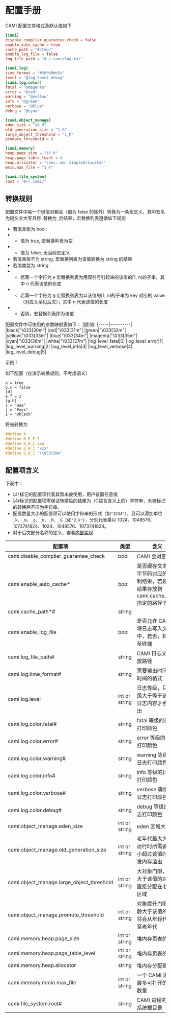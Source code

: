 # 配置手册
CAMI 配置文件格式及默认值如下
```toml
[cami]
disable_compiler_guarantee_check = false
enable_auto_cache = true
cache_path = "#/tmp/"
enable_log_file = false
log_file_path = "#~/.cami/log.txt"

[cami.log]
time_format = "#%Hh%Mm%Ss"
level = "@log_level_debug"
[cami.log.color]
fatal = "@magenta"
error = "@red"
warning = "@yellow"
info = "@green"
verbose = "@blue"
debug = "@cyan"

[cami.object_manage]
eden_size = "16_M"
old_generation_size = "1_G"
large_object_threshold = "1_M"
promote_threshold = 8

[cami.memory]
heap.page_size = "16_K"
heap.page_table_level = 4
heap.allocator = "cami::am::SimpleAllocator"
mmio.max_file = "1_K"

[cami.file_system]
root = "#~/.cami/"
```
## 转换规则
配置文件中每一个键值对都会（值为 false 的除外）转换为一条宏定义，其中宏名为键名全大写且将`.`替换为`_`后结果，宏替换列表遵循如下规则
+ 若值类型为 bool
+ + 值为 true, 宏替换列表为空
+ + 值为 false, 无当前宏定义
+ 若值类型不为 string, 宏替换列表为该值转换为 string 的结果
+ 若值类型为 string
+ + 若第一个字符为 `#` 宏替换列表为用双引号引起来的该值的[1, n)的子串，其中 n 代表该值的长度
+ + 若第一个字符为 `@` 宏替换列表为以该值的[1, n)的子串为 key 对应的 value（对应关系见后文），其中 n 代表该值的长度
+ + 否则，宏替换列表即为该值

配置文件中可使用的参数映射表如下：
|键|值|
|-----|----------|
|black|"\033[30m"|
|red|"\033[31m"|
|green|"\033[32m"|
|yellow|"\033[33m"|
|blue|"\033[34m"|
|magenta|"\033[35m"|
|cyan|"\033[36m"|
|white|"\033[37m"|
|log_level_fatal|0|
|log_level_error|1|
|log_level_warning|2|
|log_level_info|3|
|log_level_verbose|4|
|log_level_debug|5|

示例：

如下配置（仅演示转换规则，不考虑语义）
```
a = true
b.c = false
[d]
e.f = 2
[g.h]
i = "aaa"
j = "#xxx"
i = "@black"
```
将被转换为
``` c
#define A
#define D_E_F 2
#define G_H_I aaa
#define G_H_I "xxx"
#define G_H_I "\\033[30m"
```

## 配置项含义
下表中：
+ 以`*`标记的配置项代表其暂未被使用，用户设置任意值
+ 以`#`标记的配置项需保证转换后的结果为（C语言含义上的）字符串，未被标记的转换后不应为字符串。
+ 配置数量大小的配置项可以使用字符串的形式（如`"1234"`），且可以添加单位`_k`、`_m`、`_g`、`_K`、`_M`、`_G`（如`"2_k"`），分别代表乘以 1024、1048576、1073741824、1024、1048576、1073741824。
+ 对于后文部分名称的定义，查看[内部实现](./internals.md)

|配置项|类型|含义|
|-----|----|---|
|cami.disable_compiler_guarantee_check|bool|CAMI 会对部分|
|cami.enable_auto_cache*|bool|是否缓存文本形式字节码对应的二进制结果，若是，将结果存放到cami.cache_path指定的路径下|
|cami.cache_path*#| string ||
|cami.enable_log_file | bool |是否允许 CAMI 将日志写入文件中，若否，将打印至终端|
|cami.log_file_path#| string |CAMI 日志文件存放路径|
|cami.log.time_format#| string |需要输出时间时，时间的格式|
|cami.log.level | int or string|日志等级，只有等级大于等于该值的日志内容才会被输出|
|cami.log.color.fatal#| string |fatal 等级的日志打印颜色|
|cami.log.color.error#| string |error 等级的日志打印颜色|
|cami.log.color.warning#| string|warning 等级的日志打印颜色|
|cami.log.color.info#| string|info 等级的日志打印颜色|
|cami.log.color.verbose#| string|verbose 等级的日志打印颜色|
|cami.log.color.debug#| string|debug 等级的日志打印颜色|
|cami.object_manage.eden_size | int or string |eden 区域大小|
|cami.object_manage.old_generation_size | int or string |老年代最大大小，运行时所需要的大小超过该值时会触发内存溢出|
|cami.object_manage.large_object_threshold | int or string|大对象门限，大小大于该值的对象将直接分配在老年代区域|
|cami.object_manage.promote_threshold | int or string|对象提升门限，年龄大于该值的对象将会从年轻代提升至老年代|
|cami.memory.heap.page_size | int or string|堆内存页表的大小|
|cami.memory.heap.page_table_level | int or string|堆内存页表的层级|
|cami.memory.heap.allocator | string |堆内存分配器|
|cami.memory.mmio.max_file | int or string|一个 CAMI 进程最多可打开的文件数量|
|cami.file_system.root#| string |CAMI 进程的文件系统根目录|

